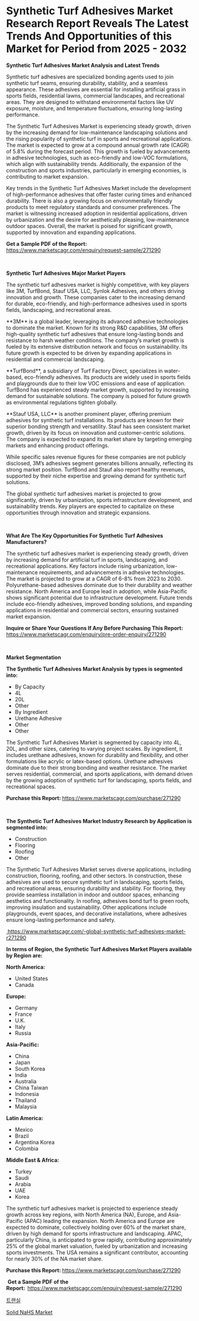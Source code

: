 <p><h1>Synthetic Turf Adhesives Market Research Report Reveals The Latest Trends And Opportunities of this Market for Period from 2025 - 2032</h1></p><p><strong>Synthetic Turf Adhesives Market Analysis and Latest Trends</strong></p>
<p><p>Synthetic turf adhesives are specialized bonding agents used to join synthetic turf seams, ensuring durability, stability, and a seamless appearance. These adhesives are essential for installing artificial grass in sports fields, residential lawns, commercial landscapes, and recreational areas. They are designed to withstand environmental factors like UV exposure, moisture, and temperature fluctuations, ensuring long-lasting performance.</p><p>The Synthetic Turf Adhesives Market is experiencing steady growth, driven by the increasing demand for low-maintenance landscaping solutions and the rising popularity of synthetic turf in sports and recreational applications. The market is expected to grow at a compound annual growth rate (CAGR) of 5.8% during the forecast period. This growth is fueled by advancements in adhesive technologies, such as eco-friendly and low-VOC formulations, which align with sustainability trends. Additionally, the expansion of the construction and sports industries, particularly in emerging economies, is contributing to market expansion.</p><p>Key trends in the Synthetic Turf Adhesives Market include the development of high-performance adhesives that offer faster curing times and enhanced durability. There is also a growing focus on environmentally friendly products to meet regulatory standards and consumer preferences. The market is witnessing increased adoption in residential applications, driven by urbanization and the desire for aesthetically pleasing, low-maintenance outdoor spaces. Overall, the market is poised for significant growth, supported by innovation and expanding applications.</p></p>
<p><strong>Get a Sample PDF of the Report:&nbsp;</strong> <a href="https://www.marketscagr.com/enquiry/request-sample/271290?utm_campaign=1126&utm_medium=2&utm_source=Github&utm_content=ia&utm_term=21012025&utm_id=synthetic-turf-adhesives">https://www.marketscagr.com/enquiry/request-sample/271290</a></p>
<p>&nbsp;</p>
<p><strong>Synthetic Turf Adhesives Major Market Players</strong></p>
<p><p>The synthetic turf adhesives market is highly competitive, with key players like 3M, TurfBond, Stauf USA, LLC, Synlok Adhesives, and others driving innovation and growth. These companies cater to the increasing demand for durable, eco-friendly, and high-performance adhesives used in sports fields, landscaping, and recreational areas.</p><p>**3M** is a global leader, leveraging its advanced adhesive technologies to dominate the market. Known for its strong R&D capabilities, 3M offers high-quality synthetic turf adhesives that ensure long-lasting bonds and resistance to harsh weather conditions. The company’s market growth is fueled by its extensive distribution network and focus on sustainability. Its future growth is expected to be driven by expanding applications in residential and commercial landscaping.</p><p>**TurfBond**, a subsidiary of Turf Factory Direct, specializes in water-based, eco-friendly adhesives. Its products are widely used in sports fields and playgrounds due to their low VOC emissions and ease of application. TurfBond has experienced steady market growth, supported by increasing demand for sustainable solutions. The company is poised for future growth as environmental regulations tighten globally.</p><p>**Stauf USA, LLC** is another prominent player, offering premium adhesives for synthetic turf installations. Its products are known for their superior bonding strength and versatility. Stauf has seen consistent market growth, driven by its focus on innovation and customer-centric solutions. The company is expected to expand its market share by targeting emerging markets and enhancing product offerings.</p><p>While specific sales revenue figures for these companies are not publicly disclosed, 3M’s adhesives segment generates billions annually, reflecting its strong market position. TurfBond and Stauf also report healthy revenues, supported by their niche expertise and growing demand for synthetic turf solutions.</p><p>The global synthetic turf adhesives market is projected to grow significantly, driven by urbanization, sports infrastructure development, and sustainability trends. Key players are expected to capitalize on these opportunities through innovation and strategic expansions.</p></p>
<p>&nbsp;</p>
<p><strong>What Are The Key Opportunities For Synthetic Turf Adhesives Manufacturers?</strong></p>
<p><p>The synthetic turf adhesives market is experiencing steady growth, driven by increasing demand for artificial turf in sports, landscaping, and recreational applications. Key factors include rising urbanization, low-maintenance requirements, and advancements in adhesive technologies. The market is projected to grow at a CAGR of 6-8% from 2023 to 2030. Polyurethane-based adhesives dominate due to their durability and weather resistance. North America and Europe lead in adoption, while Asia-Pacific shows significant potential due to infrastructure development. Future trends include eco-friendly adhesives, improved bonding solutions, and expanding applications in residential and commercial sectors, ensuring sustained market expansion.</p></p>
<p><strong>Inquire or Share Your Questions If Any Before Purchasing This Report:</strong> <a href="https://www.marketscagr.com/enquiry/pre-order-enquiry/271290?utm_campaign=1126&utm_medium=2&utm_source=Github&utm_content=ia&utm_term=21012025&utm_id=synthetic-turf-adhesives">https://www.marketscagr.com/enquiry/pre-order-enquiry/271290</a></p>
<p>&nbsp;</p>
<p><strong>Market Segmentation</strong></p>
<p><strong>The Synthetic Turf Adhesives Market Analysis by types is segmented into:</strong></p>
<p><ul><li>By Capacity</li><li>4L</li><li>20L</li><li>Other</li><li>By Ingredient</li><li>Urethane Adhesive</li><li>Other</li><li>Other</li></ul></p>
<p><p>The Synthetic Turf Adhesives Market is segmented by capacity into 4L, 20L, and other sizes, catering to varying project scales. By ingredient, it includes urethane adhesives, known for durability and flexibility, and other formulations like acrylic or latex-based options. Urethane adhesives dominate due to their strong bonding and weather resistance. The market serves residential, commercial, and sports applications, with demand driven by the growing adoption of synthetic turf for landscaping, sports fields, and recreational spaces.</p></p>
<p><strong>Purchase this Report:&nbsp;</strong><a href="https://www.marketscagr.com/purchase/271290?utm_campaign=1126&utm_medium=2&utm_source=Github&utm_content=ia&utm_term=21012025&utm_id=synthetic-turf-adhesives">https://www.marketscagr.com/purchase/271290</a></p>
<p>&nbsp;</p>
<p><strong>The Synthetic Turf Adhesives Market Industry Research by Application is segmented into:</strong></p>
<p><ul><li>Construction</li><li>Flooring</li><li>Roofing</li><li>Other</li></ul></p>
<p><p>The Synthetic Turf Adhesives Market serves diverse applications, including construction, flooring, roofing, and other sectors. In construction, these adhesives are used to secure synthetic turf in landscaping, sports fields, and recreational areas, ensuring durability and stability. For flooring, they provide seamless installation in indoor and outdoor spaces, enhancing aesthetics and functionality. In roofing, adhesives bond turf to green roofs, improving insulation and sustainability. Other applications include playgrounds, event spaces, and decorative installations, where adhesives ensure long-lasting performance and safety.</p></p>
<p><a href="https://www.marketscagr.com/-global-synthetic-turf-adhesives-market-r271290?utm_campaign=1126&utm_medium=2&utm_source=Github&utm_content=ia&utm_term=21012025&utm_id=synthetic-turf-adhesives">&nbsp;https://www.marketscagr.com/-global-synthetic-turf-adhesives-market-r271290</a></p>
<p><strong>In terms of Region, the Synthetic Turf Adhesives Market Players available by Region are:</strong></p>
<p>
    <p> <strong> North America: </strong>
        <ul>
            <li>United States</li>
            <li>Canada</li>
        </ul>
        </p> 
    <p> <strong> Europe: </strong>
        <ul>
            <li>Germany</li>
            <li>France</li>
            <li>U.K.</li>
            <li>Italy</li>
            <li>Russia</li>
        </ul>
        </p> 
    <p> <strong> Asia-Pacific: </strong>
        <ul>
            <li>China</li>
            <li>Japan</li>
            <li>South Korea</li>
            <li>India</li>
            <li>Australia</li>
            <li>China Taiwan</li>
            <li>Indonesia</li>
            <li>Thailand</li>
            <li>Malaysia</li>
        </ul>
        </p> 
    <p> <strong> Latin America: </strong>
        <ul>
            <li>Mexico</li>
            <li>Brazil</li>
            <li>Argentina Korea</li>
            <li>Colombia</li>
        </ul>
        </p> 
    <p> <strong> Middle East & Africa: </strong>
        <ul>
            <li>Turkey</li>
            <li>Saudi</li>
            <li>Arabia</li>
            <li>UAE</li>
            <li>Korea</li>
        </ul>
    </p>
    </p>
<p><p>The synthetic turf adhesives market is projected to experience steady growth across key regions, with North America (NA), Europe, and Asia-Pacific (APAC) leading the expansion. North America and Europe are expected to dominate, collectively holding over 60% of the market share, driven by high demand for sports infrastructure and landscaping. APAC, particularly China, is anticipated to grow rapidly, contributing approximately 25% of the global market valuation, fueled by urbanization and increasing sports investments. The USA remains a significant contributor, accounting for nearly 30% of the NA market share.</p></p>
<p><strong>Purchase this Report: </strong><a href="https://www.marketscagr.com/purchase/271290?utm_campaign=1126&utm_medium=2&utm_source=Github&utm_content=ia&utm_term=21012025&utm_id=synthetic-turf-adhesives">https://www.marketscagr.com/purchase/271290</a></p>
<p>&nbsp;<strong>Get a Sample PDF of the Report:&nbsp;&nbsp;</strong><a href="https://www.marketscagr.com/enquiry/request-sample/271290?utm_campaign=1126&utm_medium=2&utm_source=Github&utm_content=ia&utm_term=21012025&utm_id=synthetic-turf-adhesives">https://www.marketscagr.com/enquiry/request-sample/271290</a></p>
<p><strong></strong></p>
<p><p><a href="https://github.com/sougarounis/Market-Research-Report-List-6/blob/main/256294732822.md?utm_campaign=1126&utm_medium=2&utm_source=Github&utm_content=ia&utm_term=21012025&utm_id=synthetic-turf-adhesives">트랜실</a></p><p><a href="https://github.com/gdfhhhj/Market-Research-Report-List-7/blob/main/solid-nahs-market.md?utm_campaign=1126&utm_medium=2&utm_source=Github&utm_content=ia&utm_term=21012025&utm_id=synthetic-turf-adhesives">Solid NaHS Market</a></p></p>